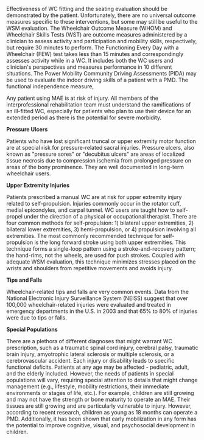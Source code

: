 Effectiveness of WC fitting and the seating evaluation should be demonstrated by the patient. Unfortunately, there are no universal outcome measures specific to these interventions, but some may still be useful to the WSM evaluation. The Wheelchair Outcome Measure (WHOM) and Wheelchair Skills Tests (WST) are outcome measures administered by a clinician to assess activity and participation and mobility skills, respectively, but require 30 minutes to perform. The Functioning Every Day with a Wheelchair (FEW) test takes less than 15 minutes and correspondingly assesses activity while in a WC. It includes both the WC users and clinician's perspectives and measures performance in 10 different situations. The Power Mobility Community Driving Assessments (PIDA) may be used to evaluate the indoor driving skills of a patient with a PMD. The functional independence measure,

Any patient using MAE is at risk of injury. All members of the interprofessional rehabilitation team must understand the ramifications of an ill-fitted WC, especially for patients who plan to use their device for an extended period as there is the potential for severe morbidity.

**Pressure Ulcers**

Patients who have lost significant truncal or upper extremity motor function are at special risk for pressure-related sacral injuries. Pressure ulcers, also known as "pressure sores" or "decubitus ulcers" are areas of localized tissue necrosis due to compression ischemia from prolonged pressure on areas of the bony prominence. They are well documented in long-term wheelchair users.

**Upper Extremity Injuries**

Patients prescribed a manual WC are at risk for upper extremity injury related to self-propulsion. Injuries commonly occur in the rotator cuff, medial epicondyles, and carpal tunnel. WC users are taught how to self-propel under the direction of a physical or occupational therapist. There are four common methods for self-propulsion: 1) bilateral upper extremities, 2) bilateral lower extremities, 3) hemi-propulsion, or 4) propulsion involving all extremities. The most commonly recommended technique for self-propulsion is the long forward stroke using both upper extremities. This technique forms a single-loop pattern using a stroke-and-recovery pattern; the hand-rims, not the wheels, are used for push strokes. Coupled with adequate WSM evaluation, this technique minimizes stresses placed on the wrists and shoulders from repetitive movements and avoids injury.

**Tips and Falls**

Wheelchair-related tips and falls are very common events. Data from the National Electronic Injury Surveillance System (NEISS) suggest that over 100,000 wheelchair-related injuries were evaluated and treated in emergency departments in the U.S. in 2003 and that 65% to 80% of injuries were due to tips or falls.

**Special Populations**

There are a plethora of different diagnoses that might warrant WC prescription, such as a traumatic spinal cord injury, cerebral palsy, traumatic brain injury, amyotrophic lateral sclerosis or multiple sclerosis, or a cerebrovascular accident. Each injury or disability leads to specific functional deficits. Patients at any age may be affected - pediatric, adult, and the elderly included. However, the needs of patients in special populations will vary, requiring special attention to details that might change management (e.g., lifestyle, mobility restrictions, their immediate environments or stages of life, etc.). For example, children are still growing and may not have the strength or bone maturity to operate an MAE. Their tissues are still growing and are particularly vulnerable to injury. However, according to recent research, children as young as 18 months can operate a PMD. Additionally, it has been shown that early mobilization in any form has the potential to improve cognitive, visual, and psychosocial development in children.